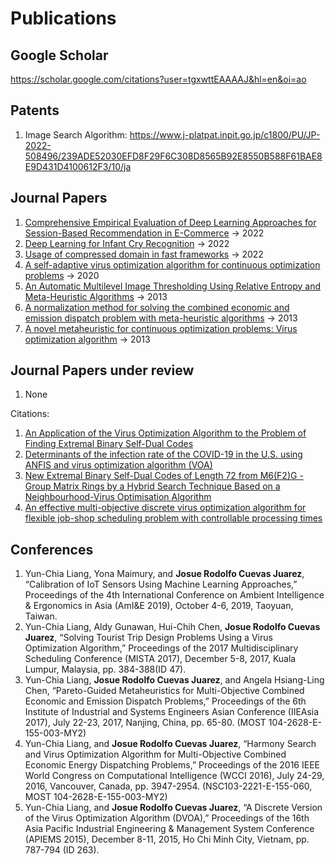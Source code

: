 # Publications

## Google Scholar

https://scholar.google.com/citations?user=tgxwttEAAAAJ&hl=en&oi=ao

## Patents

1. Image Search Algorithm: https://www.j-platpat.inpit.go.jp/c1800/PU/JP-2022-508496/239ADE52030EFD8F29F6C308D8565B92E8550B588F61BAE8E9D431D4100612F3/10/ja

## Journal Papers

1. [Comprehensive Empirical Evaluation of Deep Learning Approaches for Session-Based Recommendation in E-Commerce](https://www.mdpi.com/1099-4300/24/11/1575) -> 2022
1. [Deep Learning for Infant Cry Recognition](https://www.mdpi.com/1660-4601/19/10/6311/htm) -> 2022
2. [Usage of compressed domain in fast frameworks](https://www.researchgate.net/publication/358137310_Usage_of_compressed_domain_in_fast_frameworks) -> 2022
3. [A self-adaptive virus optimization algorithm for continuous optimization problems](https://link.springer.com/article/10.1007/s00500-020-04730-0) -> 2020
4. [An Automatic Multilevel Image Thresholding Using Relative Entropy and Meta-Heuristic Algorithms](https://www.mdpi.com/1099-4300/15/6/2181) -> 2013
5. [A normalization method for solving the combined economic and emission dispatch problem with meta-heuristic algorithms](https://www.sciencedirect.com/science/article/abs/pii/S0142061513002822) -> 2013
6. [A novel metaheuristic for continuous optimization problems: Virus optimization algorithm](https://www.tandfonline.com/doi/abs/10.1080/0305215X.2014.994868) -> 2013

## Journal Papers under review
1. None

Citations:
1. [An Application of the Virus Optimization Algorithm to the Problem of Finding Extremal Binary Self-Dual Codes](https://ui.adsabs.harvard.edu/abs/2021arXiv210307739K/abstract)
2. [Determinants of the infection rate of the COVID-19 in the U.S. using ANFIS and virus optimization algorithm (VOA)](https://ui.adsabs.harvard.edu/abs/2020CSF...13910051B/abstract)
3. [New Extremal Binary Self-Dual Codes of Length 72 from M6(F2)G - Group Matrix Rings by a Hybrid Search Technique Based on a Neighbourhood-Virus Optimisation Algorithm](https://arxiv.org/pdf/2109.06522.pdf)
4. [An effective multi-objective discrete virus optimization algorithm for flexible job-shop scheduling problem with controllable processing times](https://www.sciencedirect.com/science/article/abs/pii/S0360835216304983?via%3Dihub)

## Conferences

1. Yun-Chia Liang, Yona Maimury, and **Josue Rodolfo Cuevas Juarez**, “Calibration of IoT Sensors Using Machine Learning Approaches,” Proceedings of the 4th International Conference on Ambient Intelligence & Ergonomics in Asia (AmI&E 2019), October 4-6, 2019, Taoyuan, Taiwan.
2. Yun-Chia Liang, Aldy Gunawan, Hui-Chih Chen, **Josue Rodolfo Cuevas Juarez**, “Solving Tourist Trip Design Problems Using a Virus Optimization Algorithm,” Proceedings of the 2017 Multidisciplinary Scheduling Conference (MISTA 2017), December 5-8, 2017, Kuala Lumpur, Malaysia, pp. 384-388(ID 47).
3. Yun-Chia Liang, **Josue Rodolfo Cuevas Juarez**, and Angela Hsiang-Ling Chen, “Pareto-Guided Metaheuristics for Multi-Objective Combined Economic and Emission Dispatch Problems,” Proceedings of the 6th Institute of Industrial and Systems Engineers Asian Conference (IIEAsia 2017), July 22-23, 2017, Nanjing, China, pp. 65-80. (MOST 104-2628-E-155-003-MY2)
4. Yun-Chia Liang, and **Josue Rodolfo Cuevas Juarez**, “Harmony Search and Virus Optimization Algorithm for Multi-Objective Combined Economic Energy Dispatching Problems,” Proceedings of the 2016 IEEE World Congress on Computational Intelligence (WCCI 2016), July 24-29, 2016, Vancouver, Canada, pp. 3947-2954. (NSC103-2221-E-155-060, MOST 104-2628-E-155-003-MY2)
5. Yun-Chia Liang, and **Josue Rodolfo Cuevas Juarez**, “A Discrete Version of the Virus Optimization Algorithm (DVOA),” Proceedings of the 16th Asia Pacific Industrial Engineering & Management System Conference (APIEMS 2015), December 8-11, 2015, Ho Chi Minh City, Vietnam, pp. 787-794 (ID 263).
